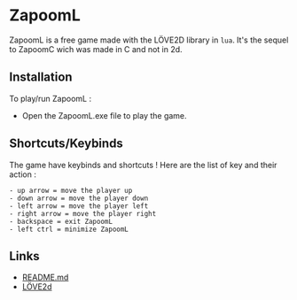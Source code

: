 # ZapoomL

ZapoomL is a free game made with the LÖVE2D library in `lua`.
It's the sequel to ZapoomC wich was made in C and not in 2d.
## Installation
To play/run ZapoomL :
- Open the ZapoomL.exe file to play the game.
## Shortcuts/Keybinds
The game have keybinds and shortcuts ! Here are the list of key and their action :
```
- up arrow = move the player up
- down arrow = move the player down
- left arrow = move the player left
- right arrow = move the player right
- backspace = exit ZapoomL
- left ctrl = minimize ZapoomL
```
## Links
- [README.md](https://github.com/moony404/ZapoomL/blob/master/README.md)
- [LÖVE2d](https://love2d.org/)
